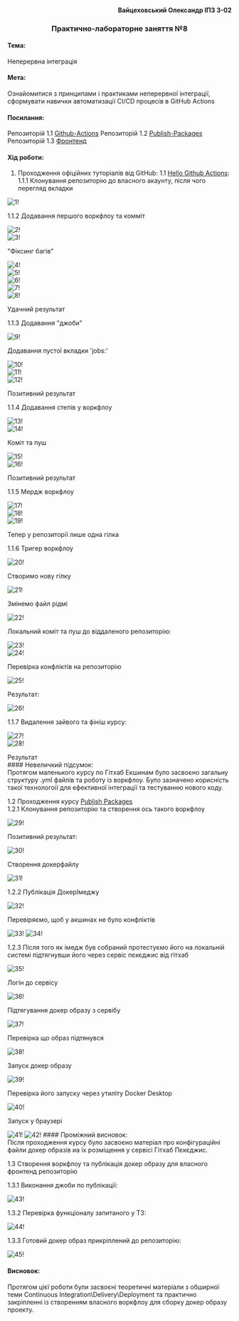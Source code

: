 #### <div align="end">Вайцеховський Олександр ІПЗ 3-02</div>  
### <div align="center">Практично-лабораторне заняття №8</div>  
#### Тема:  
Неперервна інтеграція   
#### Мета: 
Ознайомитися з принципами і практиками 
неперервної інтеграції, сформувати навички 
автоматизації CI/CD процесів в GitHub Actions 
  
#### Посилання:
Репозиторій 1.1 [Github-Actions](https://github.com/OldAchoK/skills-hello-github-actions)
Репозиторій 1.2 [Publish-Packages](https://github.com/OldAchoK/skills-publish-packages)
Репозиторій 1.3 [Фронтенд](https://github.com/OldAchoK/vaitsekhovskyi-oleksandr-kpz-front-ci-cd)
  
#### Хід роботи:
1. Проходження офіційних туторіалів від GitHub:
1.1 [Hello Github Actions](https://github.com/skills/hello-github-actions?tab=readme-ov-file):
1.1.1 Клонування репозиторію до власного акаунту, після чого перегляд вкладки  
  
![1!](imgs/1.png)  
  
1.1.2 Додавання першого воркфлоу та комміт  
  
![2!](imgs/2.png)  
![3!](imgs/3.png)  
  
"Фіксинг багів"  
  
![4!](imgs/4.png)  
![5!](imgs/5.png)  
![6!](imgs/6.png)  
![7!](imgs/7.png)  
![8!](imgs/8.png)  
  
Удачний результат  
  
1.1.3 Додавання "джоби"  
  
![9!](imgs/9.png)  
  
Додавання пустої вкладки 'jobs:'  
  
![10!](imgs/10.png)  
![11!](imgs/11.png)  
![12!](imgs/12.png)  
  
Позитивний результат  
  
1.1.4 Додавання степів у воркфлоу  
  
![13!](imgs/13.png)  
![14!](imgs/14.png)  
  
Коміт та пуш  
  
![15!](imgs/15.png)  
![16!](imgs/16.png)  
  
Позитивний результат  
  
1.1.5 Мердж воркфлоу  
  
![17!](imgs/17.png)  
![18!](imgs/18.png)  
![19!](imgs/19.png)  
  
Тепер у репозиторії лише одна гілка  
  
1.1.6 Тригер воркфлоу  
  
![20!](imgs/20.png)  
  
Створимо нову гілку  
  
![21!](imgs/21.png)  
  
Змінемо файл рідмі  
  
![22!](imgs/22.png)  
  
Локальний коміт та пуш до віддаленого репозиторію:  
  
![23!](imgs/23.png)  
![24!](imgs/24.png)  
  
Перевірка конфліктів на репозиторію  
  
![25!](imgs/25.png)  
  
Результат:  
  
![26!](imgs/26.png)  
  
1.1.7 Видалення зайвого та фініш курсу:  
  
![27!](imgs/27.png)  
![28!](imgs/28.png)  
  
Результат  
		#### Невеличкий підсумок:  
		Протягом маленького курсу по Гітхаб Екшинам було засвоєно загальну структуру .yml файлів та роботу із воркфлоу. Було зазначено корисність такої технологоії для ефективної інтеграції та тестуванню нового коду.
  
1.2 Проходження курсу [Publish Packages](https://github.com/skills/publish-packages)  
1.2.1 Клонування репозиторію та створення ось такого воркфлоу  
  
![29!](imgs/29.png)  
  
Позитивний результат:  
  
![30!](imgs/30.png)  
  
Створення докерфайлу  
  
![31!](imgs/31.png)
  
1.2.2 Публікація ДокерІмеджу  
  
![32!](imgs/32.png)
  
Перевіряємо, щоб у акшинах не було конфліктів  
  
![33!](imgs/33.png)
![34!](imgs/34.png)
  
1.2.3 Після того як імедж був собраний протестуємо його на локальній системі підтягнувши його через сервіс пєкєджис від гітхаб  
  
![35!](imgs/35.png)
  
Логін до сервісу  
  
![36!](imgs/36.png)
  
Підтягування докер образу з сервібу   
  
![37!](imgs/37.png)
  
Перевірка що образ підтянувся  
  
![38!](imgs/38.png)
  
Запуск докер образу  
  
![39!](imgs/39.png)
  
Перевірка його запуску через утиліту Docker Desktop  
  
![40!](imgs/40.png)
  
Запуск у браузері  
  
![41!](imgs/41.png)
![42!](imgs/42.png)
		#### Проміжний висновок:  
		Після проходження курсу було засвоєно матеріал про конфігураційні файли докер образів иа їх розміщення у сервісі Гітхаб Пєкєджис.  
  
1.3 Створення воркфлоу та публікація докер образу для власного фронтенд репозиторію  
  
1.3.1 Виконання джоби по публікації:  
  
![43!](imgs/43.png)

1.3.2 Перевірка функціоналу запитаного у ТЗ:  
  
![44!](imgs/44.png)  
  
1.3.3 Готовий докер образ прикріплений до репозиторію:  
  
![45!](imgs/45.png)  
  
#### Висновок:
Протягом цієї роботи були засвоєні теоретичні матеріали з обширної теми Continuous Integration\Delivery\Deployment та практично закріпленні із створенням власного воркфлоу для сборку докер образу проекту.